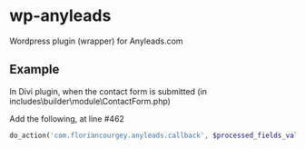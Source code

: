 # wp-anyleads
Wordpress plugin (wrapper) for Anyleads.com

Example
----
In Divi plugin, when the contact form is submitted (in includes\builder\module\ContactForm.php)

Add the following, at line #462
```php
do_action('com.floriancourgey.anyleads.callback', $processed_fields_values);
```
